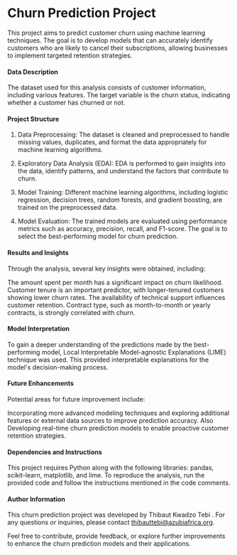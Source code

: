 # Churn Prediction Project

This project aims to predict customer churn using machine learning techniques. The goal is to develop models that can accurately identify customers who are likely to cancel their subscriptions, allowing businesses to implement targeted retention strategies.

#### Data Description

The dataset used for this analysis consists of customer information, including various features. The target variable is the churn status, indicating whether a customer has churned or not.

#### Project Structure

1. Data Preprocessing: The dataset is cleaned and preprocessed to handle missing values, duplicates, and format the data appropriately for machine learning algorithms.

2. Exploratory Data Analysis (EDA): EDA is performed to gain insights into the data, identify patterns, and understand the factors that contribute to churn.

3. Model Training: Different machine learning algorithms, including logistic regression, decision trees, random forests, and gradient boosting, are trained on the preprocessed data.

4. Model Evaluation: The trained models are evaluated using performance metrics such as accuracy, precision, recall, and F1-score. The goal is to select the best-performing model for churn prediction.

#### Results and Insights

Through the analysis, several key insights were obtained, including:

The amount spent per month has a significant impact on churn likelihood.
Customer tenure is an important predictor, with longer-tenured customers showing lower churn rates.
The availability of technical support influences customer retention.
Contract type, such as month-to-month or yearly contracts, is strongly correlated with churn.

#### Model Interpretation

To gain a deeper understanding of the predictions made by the best-performing model, Local Interpretable Model-agnostic Explanations (LIME) technique was used. This provided interpretable explanations for the model's decision-making process.

#### Future Enhancements

Potential areas for future improvement include:

Incorporating more advanced modeling techniques and exploring additional features or external data sources to improve prediction accuracy.
Also Developing real-time churn prediction models to enable proactive customer retention strategies.

#### Dependencies and Instructions

This project requires Python along with the following libraries: pandas, scikit-learn, matplotlib, and lime. To reproduce the analysis, run the provided code and follow the instructions mentioned in the code comments.


#### Author Information

This churn prediction project was developed by Thibaut Kwadzo Tebi . For any questions or inquiries, please contact thibauttebi@azubiafrica.org.

Feel free to contribute, provide feedback, or explore further improvements to enhance the churn prediction models and their applications.




